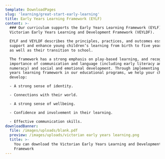 ```yaml
---
template: DownloadPages
slug: 'learning/great-start-early-learning'
title: Early Years Learning Framework (EYLF)
content: >-
  ### Our curriculum supports the Early Years Learning Framework (EYLF) and the
  Victorian Early Years Learning and Development Framework (VEYLDF).

  EYLF and VEYLDF describes the principles, practices, and outcomes essential to
  support and enhance young children’s learning from birth to five years of age,
  as well as their transition to school.

  The framework has a strong emphasis on play-based learning, and recognises the
  importance of communication and language (including early literacy and
  numeracy) and social and emotional development. Through implementing the early
  years learning framework in our educational programs, we help your child to
  develop:

  - A strong sense of identity.

  - Connections with their world.

  - A strong sense of wellbeing.

  - Confidence and involvement in their learning.

  - Effective communication skills.
downloadBanner:
  file: /images/uploads/blank.pdf
  preview: /images/uploads/victorian early years learning.png
  title: >-
    You can download the Victorian Early Years Learning and Development
    Framework
---
```


